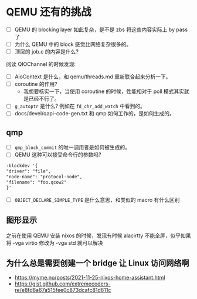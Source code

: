 # QEMU 还有的挑战
- [ ] QEMU 的 blocking layer 如此复杂，是不是 zbs 将这些内容实际上 by pass 了
- [ ] 为什么 QEMU 中的 block 感觉比网络复杂很多的。
- [ ] 顶层的 job.c 的内容是什么?

阅读 QIOChannel 的时候发现:
- [ ] AioContext 是什么，和 qemu/threads.md 重新联合起来分析一下。
- [ ] coroutine 的作用?
    - 我想要核实一下，当使用 coroutine 的时候，性能相对于 poll 模式其实就是已经不行了。
- [ ] `g_autoptr` 是什么? 例如在 `fd_chr_add_watch` 中看到的。
- [ ] docs/devel/qapi-code-gen.txt 和 qmp 如何工作的，是如何生成的。

## qmp

- [ ] `qmp_block_commit` 的唯一调用者是如何被生成的。
- [ ] QEMU 这种可以接受命令行的参数吗?
```txt
-blockdev '{
"driver": "file",
"node-name": "protocol-node",
"filename": "foo.qcow2"
}'
```
- [ ] `OBJECT_DECLARE_SIMPLE_TYPE` 是什么意思，和类似的 macro 有什么区别

## 图形显示
之前在使用 QEMU 安装 nixos 的时候，发现有时候 alacirtty 不能全屏，似乎如果将 -vga virtio 修改为 -vga std 就可以解决


## 为什么总是需要创建一个 bridge 让 Linux 访问网络啊
- https://myme.no/posts/2021-11-25-nixos-home-assistant.html
- https://gist.github.com/extremecoders-re/e8fd8a67a515fee0c873dcafc81d811c
